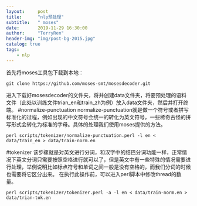 ```yaml
---
layout:     post
title:      "nlp预处理"
subtitle:   " moses"
date:       2019-11-29 16:30:00
author:     "TerryRen"
header-img: "img/post-bg-2015.jpg"
catalog: true
tags:
    - nlp
---
```


首先将moses工具包下载到本地：
```
git clone https://github.com/moses-smt/mosesdecoder.git
```
进入下载好mosesdecoder的文件夹，将并创建data文件夹，将要预处理的语料文件（此处以训练文件trian_en和train_zh为例）放入data文件夹，然后并打开终端。
#normalize-punctuation
normalize-punctuation就是做一个符号或者拼写标准化的过程，例如出现的中文符号会统一的转化为英文符号，一些稀奇古怪的拼写形式会转化为标准的字母。具体的处理我们使用moses提供的方法。
```
perl scripts/tokenizer/normalize-punctuation.perl -l en < data/train_en > data/train-norm.en
```
#tokenizer
该步骤就是对英文进行分词，和汉字中的结巴分词功能一样，正常情况下英文分词只需要按照空格进行就可以了，但是英文中有一些特殊的情况需要进行处理，举例说明比如标点符号和单词之间一般是没有空格的，而我们分词的时候也需要将它区分出来。
在执行此操作前，可以进入perl脚本中修改thread的数量。
```
perl scripts/tokenizer/tokenizer.perl -a -l en < data/train-norm.en > data/trian-tok.en
```
